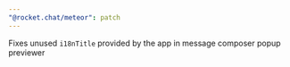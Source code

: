 ```yaml
---
"@rocket.chat/meteor": patch
---
```


Fixes unused `i18nTitle` provided by the app in message composer popup previewer
